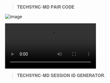 > 𝐓𝐄𝐂𝐇𝐒𝐘𝐍𝐂-𝐌𝐃 𝐏𝐀𝐈𝐑 𝐂𝐎𝐃𝐄

![image](https://i.ibb.co/bMgLJKcx/lezhi-menu.png)


![video](https://imgur.com/a/CCcYVeu.mp4)

> 𝐓𝐄𝐂𝐇𝐒𝐘𝐍𝐂-𝐌𝐃 𝐒𝐄𝐒𝐒𝐈𝐎𝐍 𝐈𝐃 𝐆𝐄𝐍𝐄𝐑𝐀𝐓𝐎𝐑.



